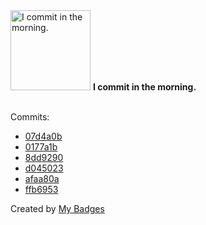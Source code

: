 <img src="https://my-badges.github.io/my-badges/morning-commits.png" alt="I commit in the morning." title="I commit in the morning." width="128">
<strong>I commit in the morning.</strong>
<br><br>

Commits:

- <a href="https://github.com/HorebZ/HorebZ/commit/07d4a0b22b7de2eeabed9bb5ad3fac94b75721f0">07d4a0b</a>
- <a href="https://github.com/HorebZ/HorebZ/commit/0177a1b14b98555056e49af522e11182785fa69f">0177a1b</a>
- <a href="https://github.com/HorebZ/HorebZ/commit/8dd9290e0edadbb9cb7665d1545bde39b3f42b96">8dd9290</a>
- <a href="https://github.com/HorebZ/HorebZ/commit/d04502350dc707661a9595c9e6a3733dd04a04cb">d045023</a>
- <a href="https://github.com/HorebZ/HorebZ/commit/afaa80a2d7e2bcef1d0f67dc48284368e94fa730">afaa80a</a>
- <a href="https://github.com/HorebZ/HorebZ/commit/ffb69539fa5c17a91e23a049cac4e4a88ee43e9e">ffb6953</a>


Created by <a href="https://github.com/my-badges/my-badges">My Badges</a>